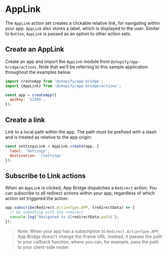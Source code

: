 # AppLink

The `AppLink` action set creates a clickable relative link, for navigating within your app. `AppLink` also stores a label, which is displayed to the user. Similar to `Button`, `AppLink` is passed as an option to other action sets.

## Create an AppLink

Create an app and import the `AppLink` module from `@shopify/app-bridge/actions`. Note that we'll be referring to this sample application throughout the examples below.

```js
import createApp from '@shopify/app-bridge';
import {AppLink} from '@shopify/app-bridge/actions';

const app = createApp({
  apiKey: '12345',
});
```

## Create a link

Link to a local path within the app. The path must be prefixed with a slash and is treated as relative to the app origin:

```js
const settingsLink = AppLink.create(app, {
  label: 'Settings',
  destination: '/settings'
});
```

## Subscribe to Link actions

When an `AppLink` is clicked, App Bridge dispatches a `Redirect` action. You can subscribe to all redirect actions within your app, regardless of which action set triggered the action:

```js
app.subscribe(Redirect.ActionType.APP, (redirectData) => {
  // Do something with the redirect
  console.log(`Navigated to ${redirectData.path}`);
});
```

> Note: When your app has a subscription to `Redirect.ActionType.APP`, App Bridge doesn’t change the iframe URL. Instead, it passes the path to your callback function, where you can, for example, pass the path to your client-side router.